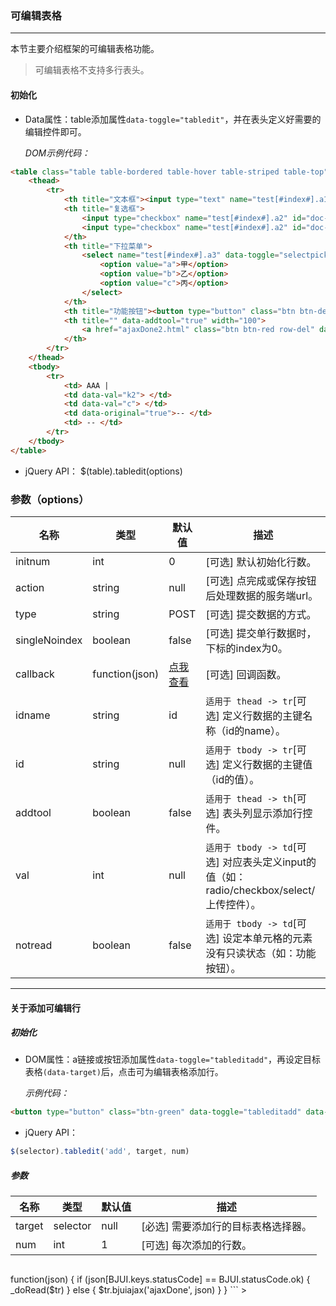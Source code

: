 ### 可编辑表格
***
本节主要介绍框架的可编辑表格功能。
> 可编辑表格不支持多行表头。

#### 初始化
* Data属性：table添加属性`data-toggle="tabledit"`，并在表头定义好需要的编辑控件即可。

  *DOM示例代码：*
```html
<table class="table table-bordered table-hover table-striped table-top" data-toggle="tabledit">
    <thead>
        <tr>
            <th title="文本框"><input type="text" name="test[#index#].a1" placeholder="文本框"></th>
            <th title="复选框">
                <input type="checkbox" name="test[#index#].a2" id="doc-test-a2-1[#index#]" data-toggle="icheck" value="k1" data-label="选项一">
                <input type="checkbox" name="test[#index#].a2" id="doc-test-a2-2[#index#]" data-toggle="icheck" value="k2" data-label="选项二">
            </th>
            <th title="下拉菜单">
                <select name="test[#index#].a3" data-toggle="selectpicker">
                    <option value="a">甲</option>
                    <option value="b">乙</option>
                    <option value="c">丙</option>
                </select>
            </th>
            <th title="功能按钮"><button type="button" class="btn btn-default" data-toggle="dialog" data-url="doc/table/test.html" data-id="dialog-test" data-title="我的测试页面">打开测试</button></th>
            <th title="" data-addtool="true" width="100">
                <a href="ajaxDone2.html" class="btn btn-red row-del" data-confirm-msg="确定要删除该行信息吗？">删</a>
            </th>
        </tr>
    </thead>
    <tbody>
        <tr>
            <td> AAA |
            <td data-val="k2"> </td>
            <td data-val="c"> </td>
            <td data-original="true">-- </td>
            <td> -- </td>
        </tr>
    </tbody>
</table>
```
* jQuery API：
       $(table).tabledit(options)
       
### 参数（options）

| 名称 | 类型 | 默认值 | 描述 |
| -- | -- | -- | -- |
| initnum | int | 0 | [可选] 默认初始化行数。 |
| action | string | null | [可选] 点完成或保存按钮后处理数据的服务端url。 |
| type | string | POST | [可选] 提交数据的方式。 |
| singleNoindex | boolean | false | [可选] 提交单行数据时，下标的index为0。 |
| callback | function(json) | [点我查看](#jump) | [可选] 回调函数。 |
| idname | string | id | `适用于 thead -> tr`[可选] 定义行数据的主键名称（id的name）。 |
| id | string | null | `适用于 tbody -> tr`[可选] 定义行数据的主键值（id的值）。 |
| addtool | boolean | false | `适用于 thead -> th`[可选] 表头列显示添加行控件。 |
| val | int | null | `适用于 tbody -> td`[可选] 对应表头定义input的值（如：radio/checkbox/select/上传控件）。 |
| notread | boolean | false | `适用于 tbody -> td`[可选] 设定本单元格的元素没有只读状态（如：功能按钮）。 |
***
#### 关于添加可编辑行
##### 初始化
* DOM属性：a链接或按钮添加属性`data-toggle="tableditadd"`，再设定目标表格`(data-target)`后，点击可为编辑表格添加行。

  *示例代码：*
```html
<button type="button" class="btn-green" data-toggle="tableditadd" data-target="#tabledit-id" data-num="1" data-icon="plus">添加编辑行</button>
```
* jQuery API：
```js
$(selector).tabledit('add', target, num)
```

##### 参数

| 名称 | 类型 | 默认值 | 描述 |
| -- | -- | -- | -- |
| target | selector | null | [必选] 需要添加行的目标表格选择器。 |
| num | int | 1 | [可选] 每次添加的行数。 |



> ```js
<span id="jump">
function(json) {
    if (json[BJUI.keys.statusCode] == BJUI.statusCode.ok) {
        _doRead($tr)
    } else {
        $tr.bjuiajax('ajaxDone', json)
    }
}
 </span>
```
>




